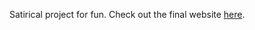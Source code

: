 Satirical project for fun. Check out the final website [here](https://ranking-squared.vercel.app/).
